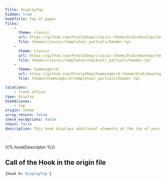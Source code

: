 ```yaml
---
Title: displayTop
hidden: true
hookTitle: Top of pages
files:
    -
      theme: classic
      url: https://github.com/PrestaShop/classic-theme/blob/develop/templates/_partials/header.tpl
      file: themes/classic/templates/_partials/header.tpl
    -
      theme: classic
      url: https://github.com/PrestaShop/classic-theme/blob/develop/templates/checkout/_partials/header.tpl
      file: themes/classic/templates/checkout/_partials/header.tpl
    -
      theme: hummingbird
      url: https://github.com/PrestaShop/hummingbird-theme/blob/develop/templates/_partials/header.tpl
      file: themes/hummingbird/templates/_partials/header.tpl

locations:
    - front office
type: display
hookAliases:
    - top 
origin: theme
array_return: false
check_exceptions: false
chain: false
description: This hook displays additional elements at the top of your pages

---
```


{{% hookDescriptor %}}

## Call of the Hook in the origin file

```php
{hook h='displayTop'}
```
